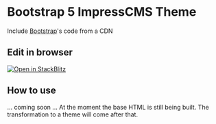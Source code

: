 # Bootstrap 5 ImpressCMS Theme

Include [Bootstrap](https://getbootstrap.com)'s code from a CDN

## Edit in browser

[![Open in StackBlitz](https://developer.stackblitz.com/img/open_in_stackblitz.svg)](https://stackblitz.com/github/twbs/examples/tree/main/vite?file=src%2Findex.html)

## How to use

... coming soon ...
At the moment the base HTML is still being built. The transformation to a theme will come after that.